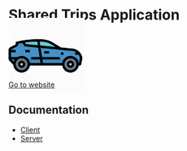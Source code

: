 # Shared Trips Application

  <a href="https://shared-travel.herokuapp.com/"> 
  <img src="https://raw.githubusercontent.com/MihailValkov/shared-trips/main/client/src/assets/static/images/trip-logo.png" style="width:150px;height:150px;margin-top:-30px;"/>
  <p style="margin-top:-30px;">Go to website</p>
  </a>


## Documentation
- [Client](https://github.com/MihailValkov/shared-trips/blob/main/client/README.md)
- [Server](https://github.com/MihailValkov/shared-trips/blob/main/server/readMe.md)

